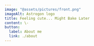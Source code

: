 ```yaml
---
image: "@assets/pictures/front.png"
imageAlt: Astrogon logo
title: Feeling cute... Might Bake Later
content: \-
button:
  label: About me
  link: ./about
---
```

